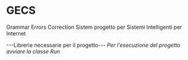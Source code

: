 # GECS
Grammar Errors Correction Sistem
progetto per Sistemi Intelligenti per Internet

---Librerie necessarie per il progetto---
*Per l'esecuzione del progetto avviare la classe Run*
